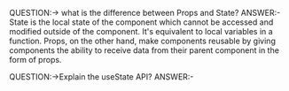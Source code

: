 QUESTION:-> what is the difference between Props and State? 
ANSWER:- State is the local state of the component which cannot be accessed and modified outside of the component. It's equivalent to local variables in a function. Props, on the other hand, make components reusable by giving components the ability to receive data from their parent component in the form of props.

QUESTION:->Explain the useState API? 
ANSWER:- 